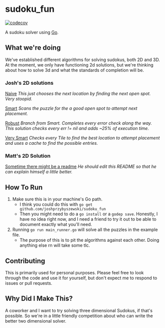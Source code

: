 # sudoku_fun
[![codecov](https://codecov.io/gh/joshprzybyszewski/sudoku_fun/branch/master/graph/badge.svg)](https://codecov.io/gh/joshprzybyszewski/sudoku_fun)

A sudoku solver using [Go](https://golang.org/).

## What we're doing
We've established different algorithms for solving sudokus, both 2D and 3D.
At the moment, we only have functioning 2d solutions, but we're thinking about how to solve 3d and what the standards of completion will be.

### Josh's 2D solutions
 [Naive](./twodee_bitwise/naive/README.md)
  _This just chooses the next location by finding the next open spot. Very stoopid._

 [Smart](./twodee_bitwise/smart/README.md)
  _Scans the puzzle for the a good open spot to attempt next placement._

 [Robust](./twodee_bitwise/robust/README.md)
  _Branch from Smart. Completes every error check along the way. This solution checks every err != nil and adds ~25% of execution time._

 [Very Smart](./twodee_bitwise/verysmart/README.md)
  _Checks every Tile to find the best location to attempt placement and uses a cache to find the possible entries._

### Matt's 2D Solution
[Sometime there might be a readme](./matt/sudoku/2d/solver/solver.go)
  _He should edit this README so that he can explain himself a little better._

## How To Run
 1. Make sure this is in your machine's Go path.
    - I think you could do this with `go get github.com/joshprzybyszewski/sudoku_fun`
    - Then you might need to do a `go install` or a `godep save`. Honestly, I have no idea right now, and I need a friend to try it out to be able to document exactly what you'll need.
 2. Running `go run main_runner.go` will solve all the puzzles in the example file.
    - The purpose of this is to pit the algorithms against each other. Doing anything else rn will take some tlc.
 
## Contributing
 This is primarily used for personal purposes. Please feel free to look through the code and use it for yourself, but don't expect me to respond to issues or pull requests.

## Why Did I Make This?
 A coworker and I want to try solving three dimensional Sudokus, if that's possible. So we're in a little friendly competition about who can write the better two dimensional solver.
